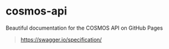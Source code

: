 # cosmos-api
Beautiful documentation for the COSMOS API on GitHub Pages

> https://swagger.io/specification/